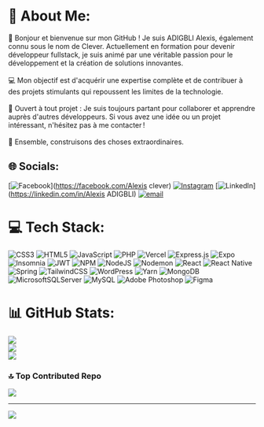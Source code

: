 # 💫 About Me:
👋 Bonjour et bienvenue sur mon GitHub ! Je suis ADIGBLI Alexis, également connu sous le nom de Clever. Actuellement en formation pour devenir développeur fullstack, je suis animé par une véritable passion pour le développement et la création de solutions innovantes.<br><br>💻 Mon objectif est d'acquérir une expertise complète et de contribuer à des projets stimulants qui repoussent les limites de la technologie.<br><br>🤝 Ouvert à tout projet : Je suis toujours partant pour collaborer et apprendre auprès d'autres développeurs. Si vous avez une idée ou un projet intéressant, n'hésitez pas à me contacter !<br><br>🚀 Ensemble, construisons des choses extraordinaires.


## 🌐 Socials:
[![Facebook](https://img.shields.io/badge/Facebook-%231877F2.svg?logo=Facebook&logoColor=white)](https://facebook.com/Alexis clever) [![Instagram](https://img.shields.io/badge/Instagram-%23E4405F.svg?logo=Instagram&logoColor=white)](https://instagram.com/clever743) [![LinkedIn](https://img.shields.io/badge/LinkedIn-%230077B5.svg?logo=linkedin&logoColor=white)](https://linkedin.com/in/Alexis ADIGBLI) [![email](https://img.shields.io/badge/Email-D14836?logo=gmail&logoColor=white)](mailto:alexisadigbli6@gmail.com) 

# 💻 Tech Stack:
![CSS3](https://img.shields.io/badge/css3-%231572B6.svg?style=for-the-badge&logo=css3&logoColor=white) ![HTML5](https://img.shields.io/badge/html5-%23E34F26.svg?style=for-the-badge&logo=html5&logoColor=white) ![JavaScript](https://img.shields.io/badge/javascript-%23323330.svg?style=for-the-badge&logo=javascript&logoColor=%23F7DF1E) ![PHP](https://img.shields.io/badge/php-%23777BB4.svg?style=for-the-badge&logo=php&logoColor=white) ![Vercel](https://img.shields.io/badge/vercel-%23000000.svg?style=for-the-badge&logo=vercel&logoColor=white) ![Express.js](https://img.shields.io/badge/express.js-%23404d59.svg?style=for-the-badge&logo=express&logoColor=%2361DAFB) ![Expo](https://img.shields.io/badge/expo-1C1E24?style=for-the-badge&logo=expo&logoColor=#D04A37) ![Insomnia](https://img.shields.io/badge/Insomnia-black?style=for-the-badge&logo=insomnia&logoColor=5849BE) ![JWT](https://img.shields.io/badge/JWT-black?style=for-the-badge&logo=JSON%20web%20tokens) ![NPM](https://img.shields.io/badge/NPM-%23CB3837.svg?style=for-the-badge&logo=npm&logoColor=white) ![NodeJS](https://img.shields.io/badge/node.js-6DA55F?style=for-the-badge&logo=node.js&logoColor=white) ![Nodemon](https://img.shields.io/badge/NODEMON-%23323330.svg?style=for-the-badge&logo=nodemon&logoColor=%BBDEAD) ![React](https://img.shields.io/badge/react-%2320232a.svg?style=for-the-badge&logo=react&logoColor=%2361DAFB) ![React Native](https://img.shields.io/badge/react_native-%2320232a.svg?style=for-the-badge&logo=react&logoColor=%2361DAFB) ![Spring](https://img.shields.io/badge/spring-%236DB33F.svg?style=for-the-badge&logo=spring&logoColor=white) ![TailwindCSS](https://img.shields.io/badge/tailwindcss-%2338B2AC.svg?style=for-the-badge&logo=tailwind-css&logoColor=white) ![WordPress](https://img.shields.io/badge/WordPress-%23117AC9.svg?style=for-the-badge&logo=WordPress&logoColor=white) ![Yarn](https://img.shields.io/badge/yarn-%232C8EBB.svg?style=for-the-badge&logo=yarn&logoColor=white) ![MongoDB](https://img.shields.io/badge/MongoDB-%234ea94b.svg?style=for-the-badge&logo=mongodb&logoColor=white) ![MicrosoftSQLServer](https://img.shields.io/badge/Microsoft%20SQL%20Server-CC2927?style=for-the-badge&logo=microsoft%20sql%20server&logoColor=white) ![MySQL](https://img.shields.io/badge/mysql-4479A1.svg?style=for-the-badge&logo=mysql&logoColor=white) ![Adobe Photoshop](https://img.shields.io/badge/adobe%20photoshop-%2331A8FF.svg?style=for-the-badge&logo=adobe%20photoshop&logoColor=white) ![Figma](https://img.shields.io/badge/figma-%23F24E1E.svg?style=for-the-badge&logo=figma&logoColor=white)
# 📊 GitHub Stats:
![](https://github-readme-stats.vercel.app/api?username=ALEXIS37ADIGBLI&theme=dark&hide_border=false&include_all_commits=false&count_private=false)<br/>
![](https://nirzak-streak-stats.vercel.app/?user=ALEXIS37ADIGBLI&theme=dark&hide_border=false)<br/>
![](https://github-readme-stats.vercel.app/api/top-langs/?username=ALEXIS37ADIGBLI&theme=dark&hide_border=false&include_all_commits=false&count_private=false&layout=compact)

### 🔝 Top Contributed Repo
![](https://github-contributor-stats.vercel.app/api?username=ALEXIS37ADIGBLI&limit=5&theme=dark&combine_all_yearly_contributions=true)

---
[![](https://visitcount.itsvg.in/api?id=ALEXIS37ADIGBLI&icon=0&color=0)](https://visitcount.itsvg.in)

<!-- Proudly created with GPRM ( https://gprm.itsvg.in ) -->
